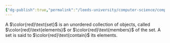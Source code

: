 ```yaml
---
{"dg-publish":true,"permalink":"/leeds-university/computer-science/compulsory-modules/fundamental-math-concepts/5-set-theory/definitions/definition-5-1-sets/","tags":["Definition"]}
---
```


A $\color{red}\text{set}$ is an unordered collection of objects, called $\color{red}\text{elements}$ or $\color{red}\text{members}$ of the set. A set is said to $\color{red}\text{contain}$ its elements.
